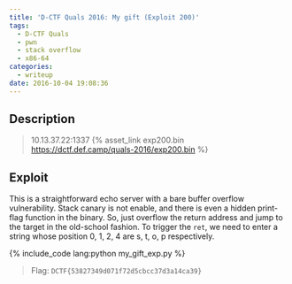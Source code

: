 ```yaml
---
title: 'D-CTF Quals 2016: My gift (Exploit 200)'
tags:
  - D-CTF Quals
  - pwn
  - stack overflow
  - x86-64
categories:
  - writeup
date: 2016-10-04 19:08:36
---
```



## Description

> 10.13.37.22:1337
> {% asset_link exp200.bin https://dctf.def.camp/quals-2016/exp200.bin %}

## Exploit

This is a straightforward echo server with a bare buffer overflow vulnerability. Stack canary is not enable, and there is even a hidden print-flag function in the binary. So, just overflow the return address and jump to the target in the old-school fashion. To trigger the `ret`, we need to enter a string whose position 0, 1, 2, 4 are s, t, o, p respectively.

{% include_code lang:python my_gift_exp.py %}

> Flag: `DCTF{53827349d071f72d5cbcc37d3a14ca39}`
